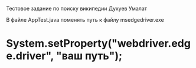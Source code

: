 Тестовое задание по поиску википедии
Дукуев Умалат

В файле AppTest.java поменять путь к файлу msedgedriver.exe 
# System.setProperty("webdriver.edge.driver", "ваш путь");

